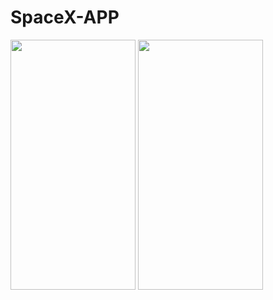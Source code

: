 # SpaceX-APP
<p float="left">
<img src="https://user-images.githubusercontent.com/79001982/147409122-7e2d8679-686f-485d-84b8-36a3096f24b8.png" width="200" height="400" />
<img src="https://user-images.githubusercontent.com/79001982/147409289-6f7e9310-2443-4bd8-b04e-17380280708d.png" width="200" height="400" />
</p>



